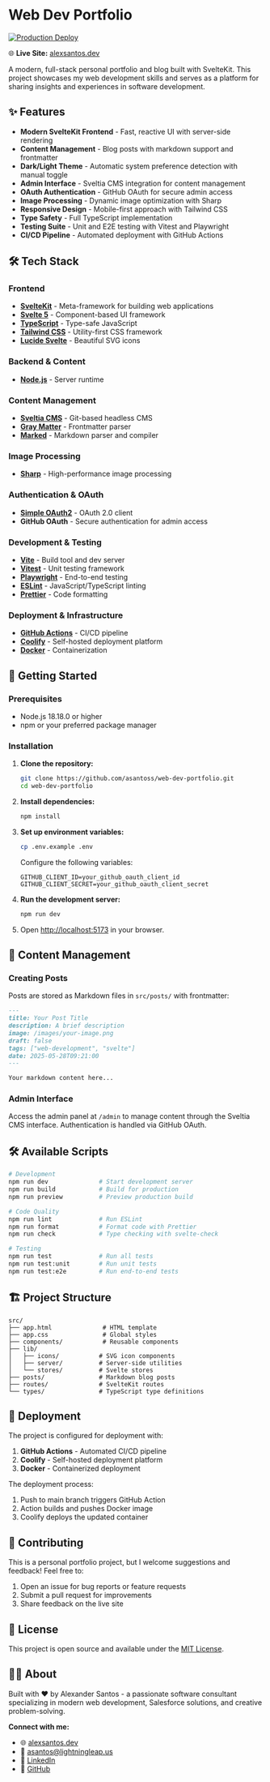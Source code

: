 # Web Dev Portfolio

[![Production Deploy](https://github.com/asantoss/web-dev-portfolio/actions/workflows/build.yml/badge.svg)](https://github.com/asantoss/web-dev-portfolio/actions/workflows/build.yml)

🌐 **Live Site:** [alexsantos.dev](http://alexsantos.dev)

A modern, full-stack personal portfolio and blog built with SvelteKit. This project showcases my web development skills and serves as a platform for sharing insights and experiences in software development.

## ✨ Features

- **Modern SvelteKit Frontend** - Fast, reactive UI with server-side rendering
- **Content Management** - Blog posts with markdown support and frontmatter
- **Dark/Light Theme** - Automatic system preference detection with manual toggle
- **Admin Interface** - Sveltia CMS integration for content management
- **OAuth Authentication** - GitHub OAuth for secure admin access
- **Image Processing** - Dynamic image optimization with Sharp
- **Responsive Design** - Mobile-first approach with Tailwind CSS
- **Type Safety** - Full TypeScript implementation
- **Testing Suite** - Unit and E2E testing with Vitest and Playwright
- **CI/CD Pipeline** - Automated deployment with GitHub Actions

## 🛠️ Tech Stack

### Frontend
- **[SvelteKit](https://kit.svelte.dev/)** - Meta-framework for building web applications
- **[Svelte 5](https://svelte.dev/)** - Component-based UI framework
- **[TypeScript](https://www.typescriptlang.org/)** - Type-safe JavaScript
- **[Tailwind CSS](https://tailwindcss.com/)** - Utility-first CSS framework
- **[Lucide Svelte](https://lucide.dev/)** - Beautiful SVG icons

### Backend & Content
- **[Node.js](https://nodejs.org/)** - Server runtime

### Content Management
- **[Sveltia CMS](https://github.com/sveltia/sveltia-cms)** - Git-based headless CMS
- **[Gray Matter](https://github.com/jonschlinkert/gray-matter)** - Frontmatter parser
- **[Marked](https://marked.js.org/)** - Markdown parser and compiler

### Image Processing
- **[Sharp](https://sharp.pixelplumbing.com/)** - High-performance image processing

### Authentication & OAuth
- **[Simple OAuth2](https://github.com/lelylan/simple-oauth2)** - OAuth 2.0 client
- **GitHub OAuth** - Secure authentication for admin access

### Development & Testing
- **[Vite](https://vitejs.dev/)** - Build tool and dev server
- **[Vitest](https://vitest.dev/)** - Unit testing framework
- **[Playwright](https://playwright.dev/)** - End-to-end testing
- **[ESLint](https://eslint.org/)** - JavaScript/TypeScript linting
- **[Prettier](https://prettier.io/)** - Code formatting

### Deployment & Infrastructure
- **[GitHub Actions](https://github.com/features/actions)** - CI/CD pipeline
- **[Coolify](https://coolify.io/)** - Self-hosted deployment platform
- **[Docker](https://docker.com/)** - Containerization

## 🚀 Getting Started

### Prerequisites
- Node.js 18.18.0 or higher
- npm or your preferred package manager

### Installation

1. **Clone the repository:**
   ```bash
   git clone https://github.com/asantoss/web-dev-portfolio.git
   cd web-dev-portfolio
   ```

2. **Install dependencies:**
   ```bash
   npm install
   ```

3. **Set up environment variables:**
   ```bash
   cp .env.example .env
   ```
   
   Configure the following variables:
   ```env
   GITHUB_CLIENT_ID=your_github_oauth_client_id
   GITHUB_CLIENT_SECRET=your_github_oauth_client_secret
   ```

4. **Run the development server:**
   ```bash
   npm run dev
   ```

5. Open [http://localhost:5173](http://localhost:5173) in your browser.

## 📝 Content Management

### Creating Posts
Posts are stored as Markdown files in `src/posts/` with frontmatter:

```markdown
---
title: Your Post Title
description: A brief description
image: /images/your-image.png
draft: false
tags: ["web-development", "svelte"]
date: 2025-05-28T09:21:00
---

Your markdown content here...
```

### Admin Interface
Access the admin panel at `/admin` to manage content through the Sveltia CMS interface. Authentication is handled via GitHub OAuth.

## 🛠️ Available Scripts

```bash
# Development
npm run dev              # Start development server
npm run build            # Build for production
npm run preview          # Preview production build

# Code Quality
npm run lint             # Run ESLint
npm run format           # Format code with Prettier
npm run check            # Type checking with svelte-check

# Testing
npm run test             # Run all tests
npm run test:unit        # Run unit tests
npm run test:e2e         # Run end-to-end tests
```

## 🏗️ Project Structure

```
src/
├── app.html              # HTML template
├── app.css               # Global styles
├── components/           # Reusable components
├── lib/
│   ├── icons/           # SVG icon components
│   ├── server/          # Server-side utilities
│   └── stores/          # Svelte stores
├── posts/               # Markdown blog posts
├── routes/              # SvelteKit routes
└── types/               # TypeScript type definitions
```

## 🚀 Deployment

The project is configured for deployment with:

1. **GitHub Actions** - Automated CI/CD pipeline
2. **Coolify** - Self-hosted deployment platform
3. **Docker** - Containerized deployment

The deployment process:
1. Push to main branch triggers GitHub Action
2. Action builds and pushes Docker image
3. Coolify deploys the updated container

## 🤝 Contributing

This is a personal portfolio project, but I welcome suggestions and feedback! Feel free to:

1. Open an issue for bug reports or feature requests
2. Submit a pull request for improvements
3. Share feedback on the live site

## 📄 License

This project is open source and available under the [MIT License](LICENSE).

## 👨‍💻 About

Built with ❤️ by Alexander Santos - a passionate software consultant specializing in modern web development, Salesforce solutions, and creative problem-solving.

**Connect with me:**
- 🌐 [alexsantos.dev](http://alexsantos.dev)
- 📧 [asantos@lightningleap.us](mailto:asantos@lightningleap.us)
- 💼 [LinkedIn](https://linkedin.com/in/asantoss96)
- 🐙 [GitHub](https://github.com/asantoss)